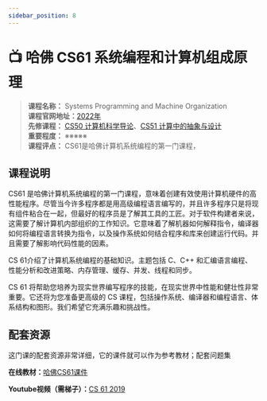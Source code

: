 ```yaml
---
sidebar_position: 8
---
```


# 📺 哈佛 CS61 系统编程和计算机组成原理

>**课程名称：** Systems Programming and Machine Organization     
**课程官网地址：**[2022年](https://cs61.seas.harvard.edu/site/2022/)    
**先修课程：** [CS50 计算机科学导论](https://hackway.org/docs/cs/freshman/first/cs50x)、[CS51 计算中的抽象与设计](https://hackway.org/docs/cs/sophomore/programming/cs51)   
**重要程度：** ※※※※※  
**课程评点：** CS61是哈佛计算机系统编程的第一门课程，


## 课程说明
CS61 是哈佛计算机系统编程的第一门课程，意味着创建有效使用计算机硬件的高性能程序。尽管当今许多程序都是用高级编程语言编写的，并且许多程序只是将现有组件粘合在一起，但最好的程序员是了解其工具的工匠。对于软件构建者来说，这需要了解计算机内部组织的工作知识。它意味着了解机器如何解释指令，编译器如何将编程语言转换为指令，以及操作系统如何结合程序和库来创建运行代码。并且需要了解影响代码性能的因素。

CS 61介绍了计算机系统编程的基础知识。主题包括 C、C++ 和汇编语言编程、性能分析和改进策略、内存管理、缓存、并发、线程和同步。

CS 61 将帮助您培养为现实世界编写程序的技能，在现实世界中性能和健壮性非常重要。它还将为您准备更高级的 CS 课程，包括操作系统、编译器和编程语言、体系结构和图形。我们希望它充满乐趣和挑战性。

## 配套资源
这门课的配套资源非常详细，它的课件就可以作为参考教材；配套问题集

**在线教材：**[哈佛CS61课件](https://cs61.seas.harvard.edu/site/2022/Datarep1/#gsc.tab=0)

**Youtube视频（需梯子）：**[CS 61 2019](https://www.youtube.com/watch?v=mpRBv0gbCqg&list=PL5TtXTERzQ5IS44rYO14vP0nZfE4ORQx_)




